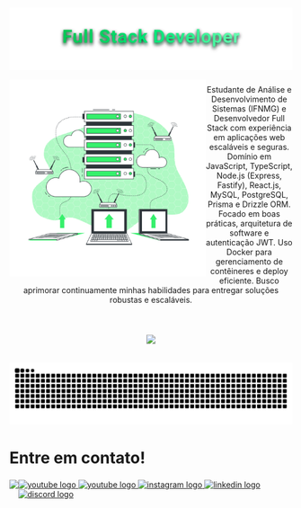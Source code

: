 <br clear="both">

<p align="center">
  <img src="https://raw.githubusercontent.com/IsaqueTADS/IsaqueTADS/refs/heads/main/full_stack_animation.svg">
</p>


<img align="left" height="350" src="https://raw.githubusercontent.com/IsaqueTADS/IsaqueTADS/main/server-animate%20(1).svg"  />

###

<p align="center" justify="center">
  Estudante de Análise e Desenvolvimento de Sistemas (IFNMG) e Desenvolvedor Full Stack com experiência em aplicações web escaláveis e seguras. 
  Domínio em JavaScript, TypeScript, Node.js (Express, Fastify), React.js, MySQL, PostgreSQL, Prisma e Drizzle ORM. Focado em boas práticas, arquitetura de software e autenticação JWT.
  Uso Docker para gerenciamento de contêineres e deploy eficiente. Busco aprimorar continuamente minhas habilidades para entregar soluções robustas e escaláveis.
</p>


###

<br clear="both">

<p align="center">
  <a href="https://skillicons.dev">
    <img src="https://skillicons.dev/icons?i=javascript,typescript,react,vite,nodejs,docker,postgres,prisma,express,html,css,cpp,git,github" />
  </a>
</p>

<br clear="both">

<div align="center">
  <img src="https://raw.githubusercontent.com/IsaqueTADS/IsaqueTADS/output/snake.svg" alt="Snake animation" />
</div>

###

<h1 align="left">Entre em contato!</h1>

###

<img align="left" height="150" src="https://github.com/IsaqueTADS/IsaqueTADS/blob/main/ISAQUE.gif?raw=true" />

###

<div align="left">
  <a href="https://www.youtube.com/channel/UC1ZcpOjaVvdP5d1Z0Z_HKsw" target="_blank">
    <img src="https://img.shields.io/static/v1?message=IsaqueTADS&logo=youtube&label=&color=FF0000&logoColor=white&labelColor=&style=for-the-badge" height="35" alt="youtube logo" />
  </a>

  <a href="https://www.youtube.com/@BaixaEnergia" target="_blank">
    <img src="https://img.shields.io/static/v1?message=BaixaEnergia&logo=youtube&label=&color=FF0000&logoColor=white&labelColor=&style=for-the-badge" height="35" alt="youtube logo" />
  </a>

  <a href="https://www.instagram.com/isaque_rodriguesdev/?next=%2F" target="_blank">
    <img src="https://img.shields.io/static/v1?message=Instagram&logo=instagram&label=&color=e867d1&logoColor=white&labelColor=&style=for-the-badge" height="35" alt="instagram logo" />
  </a>

  <a href="https://www.linkedin.com/in/isaque-rodriguestads" target="_blank">
    <img src="https://img.shields.io/static/v1?message=LinkedIn&logo=linkedin&label=&color=0077B5&logoColor=white&labelColor=&style=for-the-badge" height="35" alt="linkedin logo" />
  </a>

  <a href="https://discord.gg/95vAUDcv" target="_blank">
    <img src="https://img.shields.io/static/v1?message=Discord&logo=discord&label=&color=7289DA&logoColor=white&labelColor=&style=for-the-badge" height="35" alt="discord logo" />
  </a>
</div>
